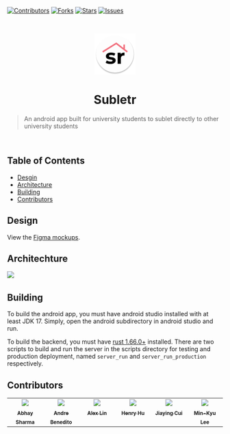 [![Contributors][contributors-shield]][contributors-url]
[![Forks][forks-shield]][forks-url]
[![Stars][stars-shield]][stars-url]
[![Issues][issues-shield]][issues-url]

<br />

<p align="center">
    <img src="android/app/src/main/res/mipmap-xxxhdpi/ic_launcher_round.png" alt="Logo" width="96" height="96" />
    <h1 align="center">Subletr</h3>
</p>

> An android app built for university students to sublet directly to other university students

<br />

## Table of Contents

- [Desgin](#design)
- [Architecture](#architechture)
- [Building](#building)
- [Contributors](#contributors)

## Design

View the [Figma mockups](https://www.figma.com/file/ewpNJiDFZA4UPgdw9D9Ye6/Mockups?type=design&node-id=0%3A1&mode=design&t=l5WfiuBnGkl2U6cU-1).

## Architechture

<img src="docs/arch/Component-Diagram.png" style="background-color: white;" />

<br />

## Building

To build the android app, you must have android studio installed with at least JDK 17. Simply, open the android subdirectory in android studio and run.

To build the backend, you must have [rust 1.66.0+][rust-install] installed. There are two scripts to build and run the server in the scripts directory for testing and production deployment, named `server_run` and `server_run_production` respectively.

## Contributors

<table>
<tbody>
<tr>
    <td align="center" valign="top" width="15%">
        <a href="https://github.com/AhbedShawarma">
            <img src="https://avatars.githubusercontent.com/u/45717469?v=4" width="128px"/>
            <br />
            <sub><b>Abhay Sharma</b></sub>
        </a>
    </td>
    <td align="center" valign="top" width="15%">
        <a href="https://github.com/andr-dev">
            <img src="https://avatars.githubusercontent.com/u/38482987?v=4" width="128px"/>
            <br />
            <sub><b>Andre Benedito</b></sub>
        </a>
    </td>
    <td align="center" valign="top" width="15%">
        <a href="https://github.com/pxlin-09">
            <img src="https://avatars.githubusercontent.com/u/83623073?v=4" width="128px"/>
            <br />
            <sub><b>Alex Lin</b></sub>
        </a>
    </td>
    <td align="center" valign="top" width="15%">
        <a href="https://github.com/henryhu1">
            <img src="https://avatars.githubusercontent.com/u/46252938?v=4" width="128px"/>
            <br />
            <sub><b>Henry Hu</b></sub>
        </a>
    </td>
    <td align="center" valign="top" width="15%">
        <a href="https://github.com/Jiay0928">
            <img src="https://avatars.githubusercontent.com/u/56942420?v=4" width="128px"/>
            <br />
            <sub><b>Jiaying Cui</b></sub>
        </a>
    </td>
    <td align="center" valign="top" width="15%">
        <a href="https://github.com/leeminkyu16">
            <img src="https://avatars.githubusercontent.com/u/63979360?v=4" width="128px"/>
            <br />
            <sub><b>Min-Kyu Lee</b></sub>
        </a>
    </td>
</tr>
</tbody>
</table>

[contributors-shield]: https://img.shields.io/github/contributors/andr-dev/CS446.svg?style=flat-square
[contributors-url]: https://github.com/andr-dev/CS446/graphs/contributors
[forks-shield]: https://img.shields.io/github/forks/andr-dev/CS446.svg?style=flat-square
[forks-url]: https://github.com/andr-dev/CS446/network/members
[stars-shield]: https://img.shields.io/github/stars/andr-dev/CS446.svg?style=flat-square
[stars-url]: https://github.com/andr-dev/CS446/stargazers
[issues-shield]: https://img.shields.io/github/issues/andr-dev/CS446.svg?style=flat-square
[issues-url]: https://github.com/andr-dev/CS446/issues
[rust-install]: https://www.rust-lang.org/tools/install
